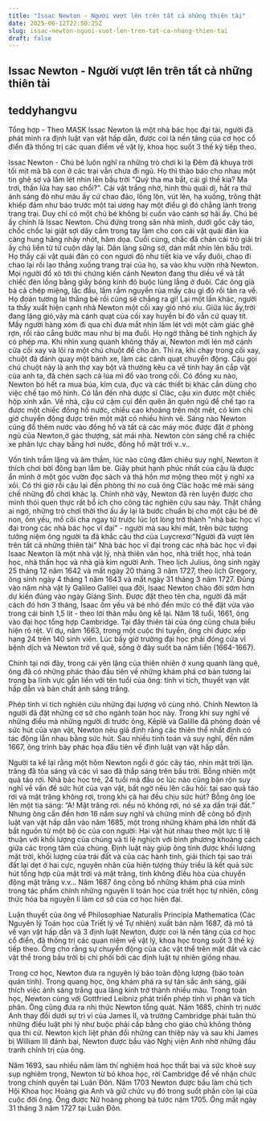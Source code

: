 ```yaml
---
title: "Issac Newton - Người vượt lên trên tất cả những thiên tài"
date: 2025-06-12T22:50:25Z
slug: issac-newton-nguoi-vuot-len-tren-tat-ca-nhung-thien-tai
draft: false
---
```


## Issac Newton - Người vượt lên trên tất cả những thiên tài

## teddyhangvu

Tổng hợp - Theo MASK
Issac Newton là một nhà bác học đại tài, người đã phát minh ra định luật vạn vật hấp dẫn, được coi là nền tảng của cơ học cổ điển đã thống trị các quan điểm về vật lý, khoa học suốt 3 thế kỷ tiếp theo.

Issac Newton - Chú bé luôn nghĩ ra những trò chơi kì lạ
Đêm đã khuya trời tối mịt mà bà con ở các trại vẫn chưa đi ngủ. Họ thì thào báo cho nhau một tin ghê sợ và lấm lét nhìn lên bầu trời "Quỷ tha ma bắt, cái gì thế kia? Ma trơi, thần lửa hay sao chổi?". Cái vật trắng nhờ, hình thù quái dị, hắt ra thứ ánh sáng đỏ như máu ấy cứ chao đảo, lồng lộn, vút lên, hạ xuống, trông thật khiếp đảm như báo trước một tai ương hay một điều gì đó chẳng lành trong trang trại.
Duy chỉ có một chú bé không bị cuốn vào cảnh sợ hãi ấy. Chú bé ấy chính là Issac Newton. Chú đứng trong sân nhà mình, dưới gốc cây táo, chốc chốc lại giật sợi dây cầm trong tay làm cho con cái vật quái đản kia càng hung hăng nhảy nhót, hăm dọa. Cuối cùng, chắc đã chán cái trò giải trí ấy chú liền từ từ cuộn dây lại.
Dân làng sững sờ, dán mắt nhìn lên bầu trời. Họ thấy cái vật quái đản có con ngươi đỏ như tiết kia ve vẩy đuôi, chao đi chao lại rồi lao thẳng xuống trang trại của họ, sa vào khu vườn nhà Newton. Mọi người đổ xô tới thì chứng kiến cảnh Newton đang thu diều về và tắt chiếc đèn lồng bằng giấy bóng kính đỏ buộc lủng lẳng ở đuôi. Các ông già bà cả chép miệng, lắc đầu, lầm rầm nguyền rủa mấy câu gì đó rồi tản ra về. Họ đoán tương lai thằng bé rồi cũng sẽ chẳng ra gì!
Lại một lần khác, người ta thấy xuất hiện cạnh nhà Newton một cối xay gió nhỏ xíu. Giữa lúc ấy,trời đang lặng gió,vậy mà cánh quạt của cối xay huyền bí đó vẫn cứ quay tít. Mấy người hàng xóm đi qua chỉ đưa mắt nhìn lấm lét với một cảm giác ghê rợn, rồi rảo cẳng bước mau như bị ma đuổi. Họ ngờ thằng bé tinh nghịch ấy có phép ma. Khi nhìn xung quanh không thấy ai, Newton mới lén mở cánh cửa cối xay và lôi ra một chú chuột để cho ăn. Thì ra, khi chạy trong cối xay, chuột đã đánh quay một bánh xe, làm các cánh quạt chuyển động. Cậu gọi chú chuột này là anh thợ xay bột và thường kêu ca về tính hay ăn cắp vặt của anh ta, đã chén sạch cả lúa mì đổ vào trong cối.
Có đồng xu nào, Newton bỏ hết ra mua búa, kìm cưa, đục và các thiết bị khác cần dùng cho việc chế tạo mô hình. Có lần đến nhà dược sĩ Clác, cậu xin được một chiếc hộp xinh xắn. Về nhà, cậu cứ cặm cụi đến quên ăn quên ngủ để chế tạo ra được một chiếc đồng hồ nước, chiều cao khoảng trên một mét, có kim chỉ giờ chuyển động được trên một mặt có nhiều hình vẽ. Sáng nào Newton cũng đổ thêm nước vào đồng hồ và tất cả các máy móc được đặt ở phòng ngủ của Newton,ở gác thượng, sát mái nhà. Newton còn sáng chế ra chiếc xe phản lực chạy bằng hơi nước, đồng hồ mặt trời v..v..

Vốn tính trầm lặng và âm thầm, lúc nào cũng đăm chiêu suy nghĩ, Newton ít thích chơi bời đông bạn lắm bè. Giây phút hạnh phúc nhất của cậu là được ẩn mình ở một góc vườn đọc sách và thả hồn mơ mộng theo một ý nghĩ xa xôi. Có thì giờ rỗi cậu lại đến phòng thí no cuả ông Clác hoặc mê mải sáng chế những đồ chơi khác lạ. Chính nhờ vậy, Newton đã rèn luyện được cho mình thói quen thực rất bổ ích cho công tác nghiên cứu sau này. Thật chẳng ai ngờ, những trò chơi thời thơ ấu ấy lại là bước chuẩn bị cho một cậu bé đẻ non, ốm yếu, mồ côi cha ngay từ trước lúc lọt lòng trở thành "nhà bác học vĩ đại trong các nhà bác học vĩ đại" - người mà sau khi mất, trên bức tượng tưởng niệm ông người ta đã khắc câu thơ của Luycrexơ:"Người đã vượt lên trên tất cả những thiên tài"
Nhà bác học vĩ đại trong các nhà bác học vĩ đại
Isaac Newton là một nhà vật lý, nhà thiên văn học, nhà triết học, nhà toán học, nhà thần học và nhà giả kim người Anh. Theo lịch Julius, ông sinh ngày 25 tháng 12 năm 1642 và mất ngày 20 tháng 3 năm 1727, theo lịch Gregory, ông sinh ngày 4 tháng 1 năm 1643 và mất ngày 31 tháng 3 năm 1727. Đúng vào năm nhà vật lý Galileo Galilei qua đời, Isaac Newton chào đời sớm hơn dự kiến đúng vào ngày Giáng Sinh. Được đặt theo tên cha, người đã mất cách đó hơn 3 tháng, Isaac ốm yếu và bé nhỏ đến mức có thể đặt vừa vào trong cái bình 1,5 lít - theo lời thân mẫu ông kể lại.
Năm 18 tuổi, 1661, ông vào đại học tổng hợp Cambridge. Tại đây thiên tài của ông cũng chưa biểu hiện rõ rệt. Ví dụ, năm 1663, trong một cuộc thi tuyển, ông chỉ được xếp hạng 24 trên 140 sinh viên. Lúc bấy giờ trường đại học phải đóng cửa vì bệnh dịch và Newton trở về quê, sống ở đây suốt ba năm liền (1664-1667).

Chính tại nơi đây, trong cái yên lặng của thiên nhiên ở xung quanh làng quê, ông đã có những phác thảo đầu tiên về những khám phá cơ bản tương lai trong ba lĩnh vực gắn liền với tên tuổi của ông: tính vi tích, thuyết vạn vật hấp dẫn và bản chất ánh sáng trắng.

Phép tính vi tích nghiên cứu những đại lượng vô cùng nhỏ. Chính Newton là người đã đặt những cơ sở cho ngành toán học này. Trong khi suy nghĩ về những điều mà những người đi trước ông, Kêplê và Galille đã phỏng đoán về sức hút của vạn vật, Newton nêu giả định rằng các thiên thể nhất định có tác động lẫn nhau bằng sức hút. Sau nhiều tính toán và suy nghĩ, đến năm 1667, ông trình bày phác họa đầu tiên về định luật vạn vật hấp dẫn.

Người ta kể lại rằng một hôm Newton ngồi ở góc cây táo, nhìn mặt trời lặn. trăng đã tỏa sáng và các vì sao đã thắp sáng trên bầu trời. Bỗng nhiên một quả táo rơi. Nhà bác học trẻ, 24 tuổi mà đầu óc lúc nào cũng bận rộn suy nghĩ về vấn đề sức hút của vạn vật, bất ngờ nêu lên câu hỏi: tại sao quả táo rơi và mặt trăng không rơi, trong khi cả hai đều chịu sức hút? Bỗng ông lóe lên một tia sáng: “A! Mặt trăng rơi. nếu nó không rơi, nó sẽ xa dần trái đất.”
Nhưng ông cần đến hơn 16 năm suy nghĩ và chứng minh để công bố định luật vạn vật hấp dẫn vào năm 1685, một trong những khám phá lớn nhất đã bắt nguồn từ một bộ óc của con người: Hai vật hút nhau theo một lực tỉ lệ thuận với khối lượng của chúng và tỉ lệ nghịch với bình phương khoảng cách giữa các trọng tâm của chúng.
Định luật này giúp ông tính được khối lượng mặt trời, khối lượng của trái đất và của các hành tinh, giải thích tại sao trái đất lại dẹt ở hai cực, nguyên nhân của hiện tượng thủy triều là kết quả sức hút tổng hợp của mặt trời và mặt trăng, tính không điều hòa của chuyển động mặt trăng v.v… Năm 1687 ông công bố những khám phá của mình trong tác phẩm chính những nguyên lí toán học của triết học tự nhiên, công thức hóa ba nguyên lí làm cơ sở của cơ học hiện đại. 

Luận thuyết của ông về Philosophiae Naturalis Principia Mathematica (Các Nguyên lý Toán học của Triết lý về Tự nhiên) xuất bản năm 1687, đã mô tả về vạn vật hấp dẫn và 3 định luật Newton, được coi là nền tảng của cơ học cổ điển, đã thống trị các quan niệm về vật lý, khoa học trong suốt 3 thế kỷ tiếp theo. Ông cho rằng sự chuyển động của các vật thể trên mặt đất và các vật thể trong bầu trời bị chi phối bởi các định luật tự nhiên giống nhau.

Trong cơ học, Newton đưa ra nguyên lý bảo toàn động lượng (bảo toàn quán tính). Trong quang học, ông khám phá ra sự tán sắc ánh sáng, giải thích việc ánh sáng trắng qua lăng kính trở thành nhiều màu. Trong toán học, Newton cùng với Gottfried Leibniz phát triển phép tính vi phân và tích phân. Ông cũng đưa ra nhị thức Newton tổng quát.
Năm 1685, chính trị nước Anh thay đổi dưới sự trị vì của James II, và trường Cambridge phải tuân thủ những điều luật phi lý như buộc phải cấp bằng cho giáo chủ không thông qua thi cử. Newton kịch liệt phản đối những can thiệp này và sau khi James bị William III đánh bại, Newton được bầu vào Nghị viện Anh nhờ những đấu tranh chính trị của ông.

Năm 1693, sau nhiều năm làm thí nghiệm hoá học thất bại và sức khoẻ suy sụp nghiêm trọng, Newton từ bỏ khoa học, rời Cambridge để về nhận chức trong chính quyền tại Luân Đôn. Năm 1703 Newton được bầu làm chủ tịch Hội Khoa học Hoàng gia Anh và giữ chức vụ đó trong suốt phần còn lại của cuộc đời ông. Ông được Nữ hoàng phong bá tước năm 1705. Ông mất ngày 31 tháng 3 năm 1727 tại Luân Đôn.